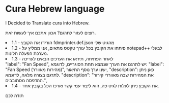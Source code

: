 # Cura Hebrew language
 I Decided to Translate cura into Hebrew.
 
 רוצים לעזור לתרגם? אכוון אתכם איך לעשות זאת.  
 
<li>1.1 - הורידו את הקובץ fdmprinter.def.json מהגיט שלי</li> 
<li>1.2 - פיתחו את הקובץ בכל עורך טקטס מתאים, אני ממליץ על notepad++ לבעלי מערכת הפעלה חלונות.</li> 
<li>1.3 - לאחר הפתיחה, תיראו את הערכים הבאים לעריכה</li> 
       "label": "Fan Speed", 
       יש לתרגם את הערך שנמצא תחת הסוגריים, לדוגמא: 
       "label": "Fan Speed (מהירות מאוורר)",
       ישנו ערך נוסף התיאור, 
       "description": 
        כאן ניתן לתרגם בצורה מלאה, לדוגמא. 
        "description": "את המהירות שבה מאווררי קירור ההדפסה מסתובבים.",
<li> 1.4 - את הקובץ ניתן לעלות לגיט פה, הוא ליצור עמי קשר וארכז הכל בקובץ אחד.</li> 

תודה לכם      
